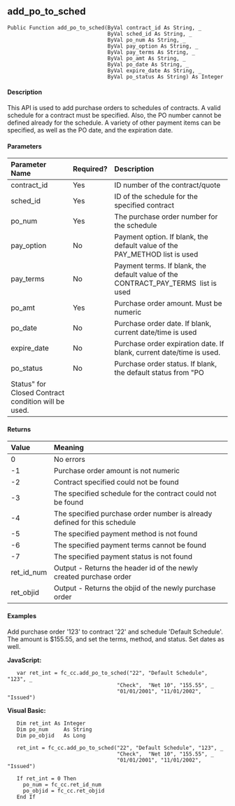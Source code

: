 add_po_to_sched
-----------------

```
Public Function add_po_to_sched(ByVal contract_id As String, _
                                ByVal sched_id As String, _
                                ByVal po_num As String, _
                                ByVal pay_option As String, _
                                ByVal pay_terms As String, _
                                ByVal po_amt As String, _
                                ByVal po_date As String, _
                                ByVal expire_date As String, _
                                ByVal po_status As String) As Integer
```

#### Description

This API is used to add purchase orders to schedules of contracts. A valid schedule for a contract must be specified. Also, the PO number cannot be defined already for the schedule. A variety of other payment items can be specified, as well as the PO date, and the expiration date.

#### Parameters

| Parameter Name | Required? | Description |
|:--- |:--- |:--- |
| contract_id | Yes | ID number of the contract/quote |
| sched_id | Yes | ID of the schedule for the specified contract |
| po_num | Yes | The purchase order number for the schedule |
| pay_option | No | Payment option. If blank, the default value of the PAY_METHOD list is used |
| pay_terms | No | Payment terms. If blank, the default value of the CONTRACT_PAY_TERMS  list is used |
| po_amt | Yes | Purchase order amount. Must be numeric |
| po_date | No | Purchase order date. If blank, current date/time is used |
| expire_date | No | Purchase order expiration date. If blank, current date/time is used. |
| po_status | No | Purchase order status. If blank, the default status from "PO
 Status" for Closed Contract condition will be used. |

#### Returns

| Value | Meaning |
|:--- |:--- |
| 0 | No errors |
| -1 | Purchase order amount is not numeric |
| -2 | Contract specified could not be found |
| -3 | The specified schedule for the contract could not be found |
| -4 | The specified purchase order number is already defined for this schedule |
| -5 | The specified payment method is not found |
| -6 | The specified payment terms cannot be found |
| -7 | The specified payment status is not found |
| ret_id_num | Output - Returns the header id of the newly created purchase order |
| ret_objid | Output - Returns the objid of the newly purchase order |

#### Examples

Add purchase order '123' to contract '22' and schedule 'Default Schedule'. The amount is $155.55, and set the terms, method, and status. Set dates as well.

**JavaScript:**
```
   var ret_int = fc_cc.add_po_to_sched("22", "Default Schedule", "123", _
                                   "Check",  "Net 10", "155.55", _
                                   "01/01/2001", "11/01/2002", "Issued")
```

**Visual Basic:**
```
   Dim ret_int As Integer
   Dim po_num     As String
   Dim po_objid   As Long

   ret_int = fc_cc.add_po_to_sched("22", "Default Schedule", "123", _
                                   "Check",  "Net 10", "155.55", _
                                   "01/01/2001", "11/01/2002", "Issued")

   If ret_int = 0 Then
     po_num = fc_cc.ret_id_num
     po_objid = fc_cc.ret_objid
   End If
```